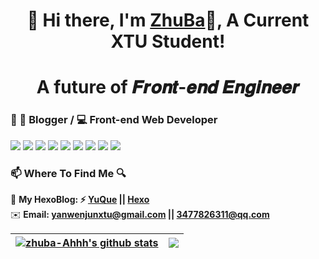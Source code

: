 <h1 align="center"> 🎉 Hi there, I'm <a href="https://github.com/zhuba-Ahhh">ZhuBa</a>👋, A Current XTU Student!</h1>
<h1 align="center">A future of 𝑭𝒓𝒐𝒏𝒕-𝒆𝒏𝒅 𝑬𝒏𝒈𝒊𝒏𝒆𝒆𝒓  </h1>

### 📄 🎨 **Blogger** / 💻 **Front-end Web Developer**

<img src="https://img.shields.io/badge/-JavaScript-f6da1c?style=flat&logo=javascript&logoColor=white"> <img src="https://img.shields.io/badge/-TypeScript-2b6dbf?style=flat&logo=typescript&logoColor=white"> <img src="https://img.shields.io/badge/-Vue.Js-46b882?style=flat&logo=vue.js&logoColor=white"> <img src="https://img.shields.io/badge/-React-00b4ce?style=flat&logo=react&logoColor=white"> <img src="https://img.shields.io/badge/-NuxtJs-black?style=flat&logo=nuxt.js&logoColor=white"> <img src="https://img.shields.io/badge/-Node.js-3C873A?style=flat&logo=Node.js&logoColor=white"> <img src="https://img.shields.io/badge/-Express-33333D?style=flat&logo=express&logoColor=white"> <img src="https://img.shields.io/badge/-Webpack-%232C3A42?style=flat-square&logo=webpack"> <img src="https://img.shields.io/badge/-Vite-9b5ffe?style=flat&logo=vite&logoColor=white">


### 📫 Where To Find Me 🔍
📝 **My HexoBlog: ⚡ [YuQue](https://www.yuque.com/shanqinghuayuran-ijoer/vknakv) || [Hexo](https://www.zhuba.cloud/)**<br/>
✉️ **Email: yanwenjunxtu@gmail.com || 3477826311@qq.com**
<br>
<!-- <p align="center">
  <img  height="150px" src="https://github-readme-stats.vercel.app/api?username=zhuba-Ahhh&hide_title=true&hide_border=true&show_icons=trueline_height=21&text_color=000&icon_color=000&bg_color=0,ea6161,ffc64d,fffc4d,52fa5a&theme=graywhite"></img>
  <img height="150px" src="https://github-readme-stats.vercel.app/api/top-langs/?username=zhuba-Ahhh&hide_title=true&hide_border=true&layout=compact&hide_border=true&show_icons=trueline_height=40&text_color=000&icon_color=000&bg_color=0,ea6161,ffc64d,fffc4d,52fa5a&theme=graywhite&langs_count=8"></img> 
</p> -->

| <a href="https://github.com/zhuba-Ahhh"><img align="center" src="https://github-readme-stats.vercel.app/api?username=zhuba-Ahhh&show_icons=true&include_all_commits=true&theme=buefy&hide_border=true" alt="zhuba-Ahhh's github stats" /></a> | <a href="https://github.com/zhuba-Ahhh"><img align="center" src="https://github-readme-stats.vercel.app/api/top-langs/?username=zhuba-Ahhh&layout=compact&theme=buefy&hide_border=true&langs_count=8" /></a> |
| ------------- | ------------- |
